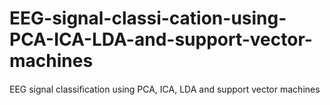 # EEG-signal-classi-cation-using-PCA-ICA-LDA-and-support-vector-machines
EEG signal classiﬁcation using PCA, ICA, LDA and support vector machines
